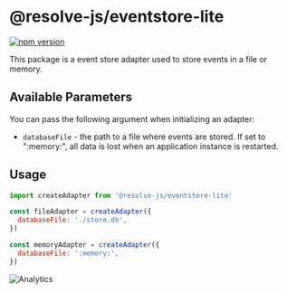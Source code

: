 # **@resolve-js/eventstore-lite**

[![npm version](https://badge.fury.io/js/%40resolve-js%2Feventstore-lite.svg)](https://badge.fury.io/js/%40resolve-js%2Feventstore-lite)

This package is a event store adapter used to store events in a file or memory.

## Available Parameters

You can pass the following argument when initializing an adapter:

- `databaseFile` - the path to a file where events are stored. If set to ":memory:", all data is lost when an application instance is restarted.

## Usage

```js
import createAdapter from '@resolve-js/eventstore-lite'

const fileAdapter = createAdapter({
  databaseFile: './store.db',
})

const memoryAdapter = createAdapter({
  databaseFile: ':memory:',
})
```

![Analytics](https://ga-beacon.appspot.com/UA-118635726-1/packages-resolve-eventstore-lite-readme?pixel)
